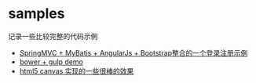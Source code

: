 # samples
记录一些比较完整的代码示例

* [SpringMVC + MyBatis + AngularJs + Bootstrap整合的一个登录注册示例](spring-mybatis-login/login)
* [bower + gulp demo](bower-gulp-demo)
* [html5 canvas 实现的一些很棒的效果](html5-canvas)
